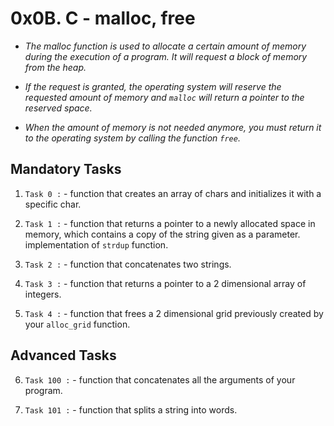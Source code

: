 # 0x0B. C - malloc, free
<i>
 
* The malloc function is used to allocate a certain amount of memory
  during the execution of a program. It will request a block of
  memory from the heap. 
  
* If the request is granted, the operating system will reserve 
  the requested amount of memory and `malloc` will return a pointer 
  to the reserved space.
  
* When the amount of memory is not needed anymore, you must 
  return it to the operating system by calling the function `free`.
 </i>

## Mandatory Tasks

1. `Task 0 :` - function that creates an array of chars and initializes it 
with a specific char.

2. `Task 1 :` - function that returns a pointer to a newly allocated 
space in memory, which contains a copy of the string given as a parameter.
implementation of `strdup` function.

3. `Task 2 :` - function that concatenates two strings.

4. `Task 3 :` - function that returns a pointer to a 2 dimensional 
array of integers.

5. `Task 4 :` - function that frees a 2 dimensional grid previously created by your `alloc_grid` function.

## Advanced Tasks

6. `Task 100 :` - function that concatenates all the arguments of 
your program.

7. `Task 101 :` - function that splits a string into words.
